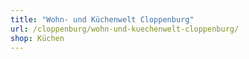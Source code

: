 ```yaml
---
title: "Wohn- und Küchenwelt Cloppenburg"
url: /cloppenburg/wohn-und-kuechenwelt-cloppenburg/
shop: Küchen
---
```

